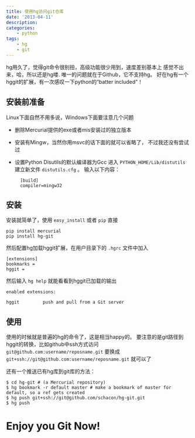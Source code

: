 ```yaml
---
title: 使用hg访问git仓库
date: '2013-04-11'
description:
categories:
    - python
tags:
    - hg
    - git
---
```


hg用久了，觉得git命令很别扭，高级功能很少用到，速度差别基本上
感觉不出来，哈，所以还是hg喽. 唯一的问题就在于Github，它不支持hg。
好在hg有一个hggit的扩展，有一次感叹一下python的“batter included”！

## 安装前准备

Linux下面自然不用多说，Windows下面要注意几个问题

- 删除Mercurial提供的exe或者mis安装过的独立版本
- 安装有Mingw，当然你用msvc的话下面的就可以省略了，
  不过我还没有尝试过
- 设置Python Disutils的默认编译器为Gcc
  进入 `PYTHON_HOME/Lib/distutils` 建立新文件 `distutils.cfg` 。
  输入以下内容：

        [build]
        compiler=mingw32

## 安装

安装就简单了，使用 `easy_install` 或者 `pip` 直接

    pip install mercurial
    pip install hg-git

然后配置hg加载hggit扩展，在用户目录下的 `.hgrc` 文件中加入

    [extensions]
    bookmarks =
    hggit =

然后输入 `hg help` 就能看看到hggit已加载的输出

    enabled extensions:

    hggit         push and pull from a Git server

## 使用

使用的时候就是普遍的hg的命令了，这是相当happy的。
要注意的是git路径到hggit的转换，比如github中ssh方式访问
`git@github.com:username/reposname.git` 要换成
`git+ssh://git@github.com:username/reposname.git` 就可以了

还有一个推送已有hg库到git库的方法：

    $ cd hg-git # (a Mercurial repository)
    $ hg bookmark -r default master # make a bookmark of master for default, so a ref gets created
    $ hg push git+ssh://git@github.com/schacon/hg-git.git
    $ hg push

# Enjoy you Git Now!

